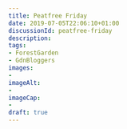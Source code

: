 ```yaml
---
title: Peatfree Friday
date: 2019-07-05T22:06:10+01:00
discussionId: peatfree-friday
description: 
tags: 
- ForestGarden
- GdnBloggers
images: 
- 
imageAlt: 
- 
imageCap:
- 
draft: true
---
```


